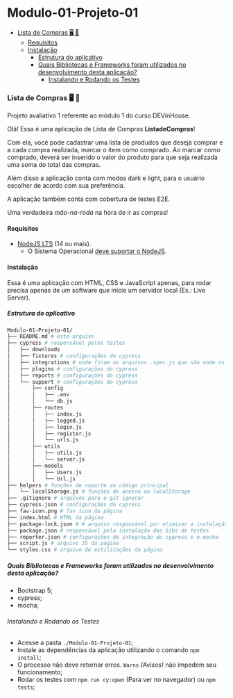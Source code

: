 
# Modulo-01-Projeto-01
- [Lista de Compras 🖥️ 📝](#ListadeCompras-️-)
  - [Requisitos](#requisitos)
  - [Instalação](#instalação)
    - [Estrutura do aplicativo](#estrutura-do-aplicativo)
    - [Quais Bibliotecas e Frameworks foram utilizados no desenvolvimento desta aplicação?](#bibis-frameworks)
      - [Instalando e Rodando os Testes](#instalando-e-rodando-os-testes)
### Lista de Compras 🖥️ 📝

Projeto avaliativo 1 referente ao módulo 1 do curso DEVinHouse.

Olá! Essa é uma aplicação de Lista de Compras **ListadeCompras**!

Com ela, você pode cadastrar uma lista de produdos que deseja comprar e a cada compra realizada, marcar o item como comprado. Ao marcar como comprado, deverá ser inserido o valor do produto para que seja realizada uma soma do total das compras.

Além disso a aplicação conta com modos dark e light, para o usuário escolher de acordo com sua preferência.

A aplicação também conta com cobertura de testes E2E.

Uma verdadeira *mão-na-roda* na hora de ir as compras!

#### Requisitos

- [NodeJS LTS](https://github.com/nodesource/distributions/blob/master/README.md#debinstall) (14 ou mais).
  - O Sistema Operacional [deve suportar o NodeJS](https://github-com.translate.goog/nodejs/build/issues/2168?_x_tr_sl=en&_x_tr_tl=pt&_x_tr_hl=pt-BR&_x_tr_pto=nui).

#### Instalação

Essa é uma aplicação com HTML, CSS e JavaScript apenas, para rodar precisa apenas de um software que inicie um servidor local (Ex.: Live Server).

##### Estrutura do aplicativo

```bash
Modulo-01-Projeto-01/
├── README.md # este arquivo
├── cypress # responsável pelos testes
│   ├── downloads 
│   ├── fixtures # configurações do cypress
│   ├── integrations # onde ficam os arquivos .spec.js que são onde os testes são escritos
│   ├── plugins # configurações do cypress
│   ├── reports # configurações do cypress
│   └── support # configurações do cypress
│       ├── config
│       │   ├── .env
│       │   └── db.js
│       ├── routes
│       │   ├── index.js
│       │   ├── logged.js
│       │   ├── login.js
│       │   ├── register.js
│       │   └── urls.js
│       ├── utils
│       │   ├── utils.js
│       │   └── server.js
│       ├── models
│       │   ├── Users.js
│       │   └── Url.js
├── helpers # funções de suporte ao código principal
│   └── localStorage.js # funções de acesso ao localStorage
├── .gitignore # arquivos para o git ignorar
├── cypress.json # configurações do cypress
├── fav-icon.png # fav icon da página
├── index.html # HTML da página
├── package-lock.json # # arquivo responsável por otimizar a instalação das bibs de testes em outros ambientes
├── package.json # responsável pela instalação das bibs de testes
├── reporter.json # configurações de integração do cypress e o mocha
├── script.js # arquivo JS da página
└── styles.css # arquivo de estilizações da página

```

##### Quais Bibliotecas e Frameworks foram utilizados no desenvolvimento desta aplicação?

- Bootstrap 5;
- cypress;
- mocha;

###### Instalando e Rodando os Testes

- Acesse a pasta `./Modulo-01-Projeto-01`;
- Instale as dependências da aplicação utilizando o comando `npm install`;
- O processo não deve retornar erros. `Warns` *(Avisos)* não impedem seu funcionamento;
- Rodar os testes com `npm run cy:open` (Para ver no navegador) ou `npm tests`;

